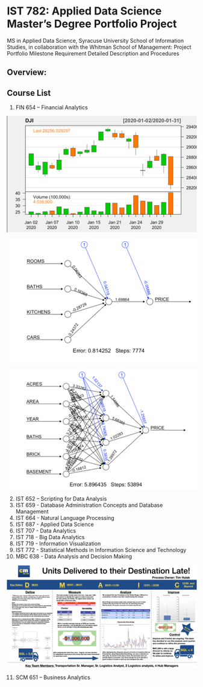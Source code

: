 # IST 782: Applied Data Science Master’s Degree Portfolio Project
MS in Applied Data Science, Syracuse University School of Information Studies, in collaboration with the Whitman School of Management: Project Portfolio Milestone Requirement Detailed Description and Procedures 

## Overview:


## Course List
1. FIN 654 – Financial Analytics

![alt text](https://github.com/timhulak/IST_782_MS-_DS_Portfolio_Project_Detail/blob/main/PORTFOLIO/FIN_654_Financial_Analytics_Spring_2021/DJI.png)

![alt text](https://github.com/timhulak/IST_782_MS-_DS_Portfolio_Project_Detail/blob/main/PORTFOLIO/FIN_654_Financial_Analytics_Spring_2021/A.png)

![alt text](https://github.com/timhulak/IST_782_MS-_DS_Portfolio_Project_Detail/blob/main/PORTFOLIO/FIN_654_Financial_Analytics_Spring_2021/B.png)

2. IST 652 – Scripting for Data Analysis
3. IST 659 - Database Administration Concepts and Database Management 
4. IST 664 - Natural Language Processing  
5. IST 687 - Applied Data Science 
6. IST 707 - Data Analytics 
7. IST 718 - Big Data Analytics 
8. IST 719 - Information Visualization 
9. IST 772 - Statistical Methods in Information Science and Technology 
10. MBC 638 - Data Analysis and Decision Making

![alt text](https://github.com/timhulak/IST_782_MS-_DS_Portfolio_Project_Detail/blob/main/PORTFOLIO/MBC_638_Data_Anls_Decisn_Making_Fall_2020/Process.png)

11. SCM 651 – Business Analytics 
